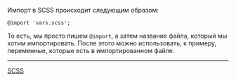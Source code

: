 Импорт в SCSS происходит следующим образом:
```
@import 'vars.scss';
```

То есть, мы просто пишем `@import`, а затем название файла, который мы хотим импортировать.
После этого можно использовать, к примеру, переменные, которые есть в импортированном файле.

---
[SCSS](SCSS)